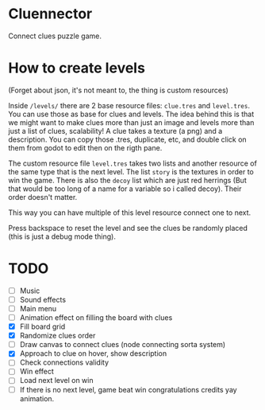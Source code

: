 # Cluennector

Connect clues puzzle game.

# How to create levels

(Forget about json, it's not meant to, the thing is custom resources)

Inside `/levels/` there are 2 base resource files: `clue.tres` and `level.tres`. You can use those as base for clues and levels. The idea behind this is that we might want to make clues more than just an image and levels more than just a list of clues, scalability! A clue takes a texture (a png) and a description. You can copy those .tres, duplicate, etc, and double click on them from godot to edit then on the rigth pane.

The custom resource file `level.tres` takes two lists and another resource of the same type that is the next level. The list `story` is the textures in order to win the game. There is also the `decoy` list which are just red herrings (But that would be too long of a name for a variable so i called decoy). Their order doesn't matter.

This way you can have multiple of this level resource connect one to next.


Press backspace to reset the level and see the clues be randomly placed (this is just a debug mode thing).

# TODO

- [ ] Music
- [ ] Sound effects
- [ ] Main menu
- [ ] Animation effect on filling the board with clues
- [x] Fill board grid
- [x] Randomize clues order
- [ ] Draw canvas to connect clues (node connecting sorta system)
- [x] Approach to clue on hover, show description
- [ ] Check connections validity
- [ ] Win effect
- [ ] Load next level on win
- [ ] If there is no next level, game beat win congratulations credits yay animation.
